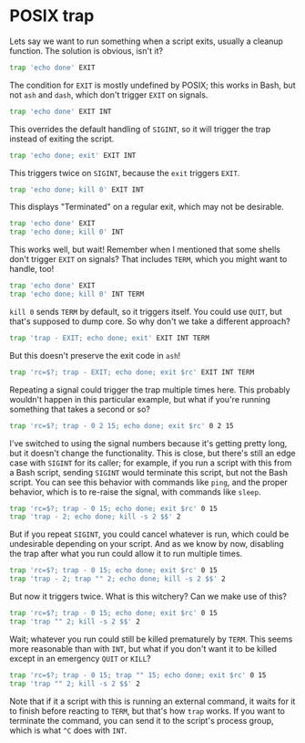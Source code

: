 # POSIX trap

Lets say we want to run something when a script exits, usually a cleanup function. The solution is obvious, isn't it?


```sh
trap 'echo done' EXIT
```

The condition for `EXIT` is mostly undefined by POSIX; this works in Bash, but not `ash` and `dash`, which don't trigger `EXIT` on signals.

```sh
trap 'echo done' EXIT INT
```

This overrides the default handling of `SIGINT`, so it will trigger the trap instead of exiting the script.

```sh
trap 'echo done; exit' EXIT INT
```

This triggers twice on `SIGINT`, because the `exit` triggers `EXIT`.

```sh
trap 'echo done; kill 0' EXIT INT
```

This displays "Terminated" on a regular exit, which may not be desirable.

```sh
trap 'echo done' EXIT
trap 'echo done; kill 0' INT
```

This works well, but wait! Remember when I mentioned that some shells don't trigger `EXIT` on signals? That includes `TERM`, which you might want to handle, too!

```sh
trap 'echo done' EXIT
trap 'echo done; kill 0' INT TERM
```

`kill 0` sends `TERM` by default, so it triggers itself. You could use `QUIT`, but that's supposed to dump core. So why don't we take a different approach?

```sh
trap 'trap - EXIT; echo done; exit' EXIT INT TERM
```

But this doesn't preserve the exit code in `ash`!

```sh
trap 'rc=$?; trap - EXIT; echo done; exit $rc' EXIT INT TERM
```

Repeating a signal could trigger the trap multiple times here. This probably wouldn't happen in this particular example, but what if you're running something that takes a second or so?

```sh
trap 'rc=$?; trap - 0 2 15; echo done; exit $rc' 0 2 15
```

I've switched to using the signal numbers because it's getting pretty long, but it doesn't change the functionality. This is close, but there's still an edge case with `SIGINT` for its caller; for example, if you run a script with this from a Bash script, sending `SIGINT` would terminate this script, but not the Bash script. You can see this behavior with commands like `ping`, and the proper behavior, which is to re-raise the signal, with commands like `sleep`.


```sh
trap 'rc=$?; trap - 0 15; echo done; exit $rc' 0 15
trap 'trap - 2; echo done; kill -s 2 $$' 2
```

But if you repeat `SIGINT`, you could cancel whatever is run, which could be undesirable depending on your script. And as we know by now, disabling the trap after what you run could allow it to run multiple times.

```sh
trap 'rc=$?; trap - 0 15; echo done; exit $rc' 0 15
trap 'trap - 2; trap "" 2; echo done; kill -s 2 $$' 2
```
But now it triggers twice. What is this witchery? Can we make use of this?

```sh
trap 'rc=$?; trap - 0 15; echo done; exit $rc' 0 15
trap 'trap "" 2; kill -s 2 $$' 2
```

Wait; whatever you run could still be killed prematurely by `TERM`. This seems more reasonable than with `INT`, but what if you don't want it to be killed except in an emergency `QUIT` or `KILL`?


```sh
trap 'rc=$?; trap - 0 15; trap "" 15; echo done; exit $rc' 0 15
trap 'trap "" 2; kill -s 2 $$' 2
```

Note that if it a script with this is running an external command, it waits for it to finish before reacting to `TERM`, but that's how `trap` works. If you want to terminate the command, you can send it to the script's process group, which is what `^C` does with `INT`.
